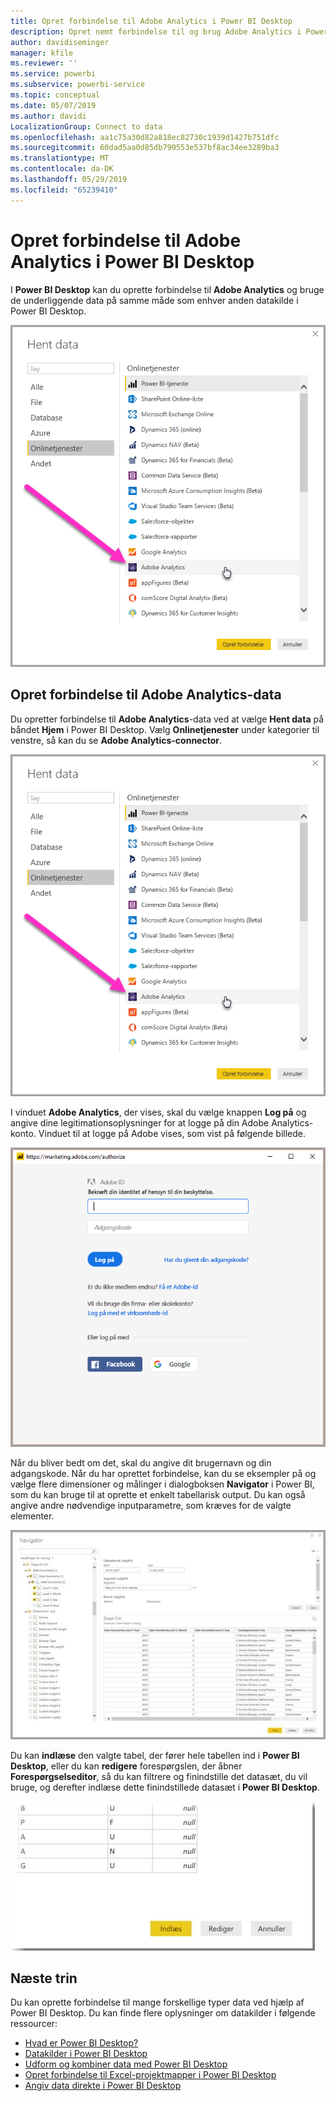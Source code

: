 ```yaml
---
title: Opret forbindelse til Adobe Analytics i Power BI Desktop
description: Opret nemt forbindelse til og brug Adobe Analytics i Power BI Desktop
author: davidiseminger
manager: kfile
ms.reviewer: ''
ms.service: powerbi
ms.subservice: powerbi-service
ms.topic: conceptual
ms.date: 05/07/2019
ms.author: davidi
LocalizationGroup: Connect to data
ms.openlocfilehash: aa1c75a30d82a818ec82730c1939d1427b751dfc
ms.sourcegitcommit: 60dad5aa0d85db790553e537bf8ac34ee3289ba3
ms.translationtype: MT
ms.contentlocale: da-DK
ms.lasthandoff: 05/29/2019
ms.locfileid: "65239410"
---
```

# <a name="connect-to-adobe-analytics-in-power-bi-desktop"></a>Opret forbindelse til Adobe Analytics i Power BI Desktop 
I **Power BI Desktop** kan du oprette forbindelse til **Adobe Analytics** og bruge de underliggende data på samme måde som enhver anden datakilde i Power BI Desktop. 

![Hent data fra Adobe Analytics](media/desktop-connect-adobe-analytics/connect-adobe-analytics_01.png)

## <a name="connect-to-adobe-analytics-data"></a>Opret forbindelse til Adobe Analytics-data
Du opretter forbindelse til **Adobe Analytics**-data ved at vælge **Hent data** på båndet **Hjem** i Power BI Desktop. Vælg **Onlinetjenester** under kategorier til venstre, så kan du se **Adobe Analytics-connector**.

![Hent data fra Adobe Analytics](media/desktop-connect-adobe-analytics/connect-adobe-analytics_01.png)

I vinduet **Adobe Analytics**, der vises, skal du vælge knappen **Log på** og angive dine legitimationsoplysninger for at logge på din Adobe Analytics-konto. Vinduet til at logge på Adobe vises, som vist på følgende billede.

![Log på Adobe Analytics](media/desktop-connect-adobe-analytics/connect-adobe-analytics_03.png)

Når du bliver bedt om det, skal du angive dit brugernavn og din adgangskode. Når du har oprettet forbindelse, kan du se eksempler på og vælge flere dimensioner og målinger i dialogboksen **Navigator** i Power BI, som du kan bruge til at oprette et enkelt tabellarisk output. Du kan også angive andre nødvendige inputparametre, som kræves for de valgte elementer. 

![Vælg data ved hjælp af Navigator](media/desktop-connect-adobe-analytics/connect-adobe-analytics_04.png)

Du kan **indlæse** den valgte tabel, der fører hele tabellen ind i **Power BI Desktop**, eller du kan **redigere** forespørgslen, der åbner **Forespørgselseditor**, så du kan filtrere og finindstille det datasæt, du vil bruge, og derefter indlæse dette finindstillede datasæt i **Power BI Desktop**.

![Indlæs eller rediger data i Navigator](media/desktop-connect-adobe-analytics/connect-adobe-analytics_05.png)


## <a name="next-steps"></a>Næste trin
Du kan oprette forbindelse til mange forskellige typer data ved hjælp af Power BI Desktop. Du kan finde flere oplysninger om datakilder i følgende ressourcer:

* [Hvad er Power BI Desktop?](desktop-what-is-desktop.md)
* [Datakilder i Power BI Desktop](desktop-data-sources.md)
* [Udform og kombiner data med Power BI Desktop](desktop-shape-and-combine-data.md)
* [Opret forbindelse til Excel-projektmapper i Power BI Desktop](desktop-connect-excel.md)   
* [Angiv data direkte i Power BI Desktop](desktop-enter-data-directly-into-desktop.md)   

